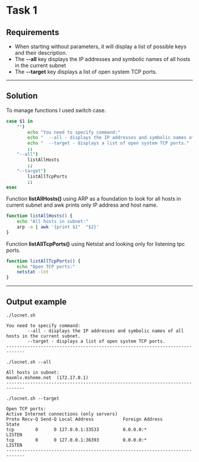 # Task 1

## Requirements
- When starting without parameters, it will display a list of possible keys and their description. 
- The **--all** key displays the IP addresses and symbolic names of all hosts in the current subnet 
- The **--target** key displays a list of open system TCP ports.

---

## Solution

To manage functions I used switch case.

``` bash
case $1 in
	"")
		echo "You need to specify command:"
		echo "	--all - displays the IP addresses and symbolic names of all hosts in the current subnet."
		echo "	--target - displays a list of open system TCP ports."
		;;
	"--all")
		listAllHosts
		;;
	"--target")
		listAllTcpPorts
		;;
esac	
```

Function **listAllHosts()** using ARP as a foundation to look for all hosts in current subnet and awk prints only IP address and host name.

``` bash
function listAllHosts() {
	echo "All hosts in subnet:"
	arp -a | awk '{print $1"  "$2}'
}
```

Function **listAllTcpPorts()** using Netstat and looking only for listening tpc ports.

``` bash
function listAllTcpPorts() {
	echo "Open TCP ports:"
	netstat -lnt
} 
```

---

## Output example

```
./locnet.sh

You need to specify command:
        --all - displays the IP addresses and symbolic names of all hosts in the current subnet.
        --target - displays a list of open system TCP ports.
-----------------------------------------------------------------------------

./locnet.sh --all

All hosts in subnet:
maxmlv.mshome.net  (172.17.0.1)
-----------------------------------------------------------------------------

./locnet.sh --target

Open TCP ports:
Active Internet connections (only servers)
Proto Recv-Q Send-Q Local Address           Foreign Address         State      
tcp        0      0 127.0.0.1:33533         0.0.0.0:*               LISTEN     
tcp        0      0 127.0.0.1:36393         0.0.0.0:*               LISTEN 
-----------------------------------------------------------------------------
```